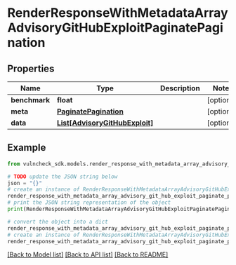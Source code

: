 # RenderResponseWithMetadataArrayAdvisoryGitHubExploitPaginatePagination


## Properties

Name | Type | Description | Notes
------------ | ------------- | ------------- | -------------
**benchmark** | **float** |  | [optional] 
**meta** | [**PaginatePagination**](PaginatePagination.md) |  | [optional] 
**data** | [**List[AdvisoryGitHubExploit]**](AdvisoryGitHubExploit.md) |  | [optional] 

## Example

```python
from vulncheck_sdk.models.render_response_with_metadata_array_advisory_git_hub_exploit_paginate_pagination import RenderResponseWithMetadataArrayAdvisoryGitHubExploitPaginatePagination

# TODO update the JSON string below
json = "{}"
# create an instance of RenderResponseWithMetadataArrayAdvisoryGitHubExploitPaginatePagination from a JSON string
render_response_with_metadata_array_advisory_git_hub_exploit_paginate_pagination_instance = RenderResponseWithMetadataArrayAdvisoryGitHubExploitPaginatePagination.from_json(json)
# print the JSON string representation of the object
print(RenderResponseWithMetadataArrayAdvisoryGitHubExploitPaginatePagination.to_json())

# convert the object into a dict
render_response_with_metadata_array_advisory_git_hub_exploit_paginate_pagination_dict = render_response_with_metadata_array_advisory_git_hub_exploit_paginate_pagination_instance.to_dict()
# create an instance of RenderResponseWithMetadataArrayAdvisoryGitHubExploitPaginatePagination from a dict
render_response_with_metadata_array_advisory_git_hub_exploit_paginate_pagination_from_dict = RenderResponseWithMetadataArrayAdvisoryGitHubExploitPaginatePagination.from_dict(render_response_with_metadata_array_advisory_git_hub_exploit_paginate_pagination_dict)
```
[[Back to Model list]](../README.md#documentation-for-models) [[Back to API list]](../README.md#documentation-for-api-endpoints) [[Back to README]](../README.md)



